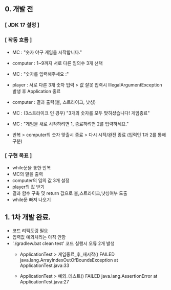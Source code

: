 ## 0. 개발 전
### [ JDK 17 설정 ]
### [ 작동 흐름 ]
- MC : "숫자 야구 게임을 시작합니다."
- computer : 1~9까지 서로 다른 임의수 3개 선택

- MC : "숫자를 입력해주세요 :"
- player : 서로 다른 3개 숫자 입력 > 값 잘못 입력시 IllegalArgumentException 발생 후 Application 종료
- computer : 결과 출력(볼, 스트라이크, 낫싱)

- MC : (3스트라이크 인 경우) "3개의 숫자를 모두 맞히셨습니다! 게임종료"
- MC : "게임을 새로 시작하려면 1, 종료하려면 2를 입력하세요."

- 반복 > computer의 숫자 맞출시 종료 > 다시 시작/완전 종료 (입력인 1과 2를 통해 구분)

### [ 구현 목표 ]
- while문을 통한 반복
- MC의 말을 출력
- computer의 임의 값 3개 설정
- player의 값 받기
- 결과 함수 구축 및 return 값으로 볼,스트라이크,낫싱여부 도출
- while문 빠져 나오기


## 1. 1차 개발 완료.
- 코드 리펙토링 필요
- 입력값 예외처리는 아직 안함
- './gradlew.bat clean test' 코드 실행시 오류 2개 발생
  - ApplicationTest > 게임종료_후_재시작() FAILED
    java.lang.ArrayIndexOutOfBoundsException at ApplicationTest.java:33

  - ApplicationTest > 예외_테스트() FAILED
  java.lang.AssertionError at ApplicationTest.java:27
